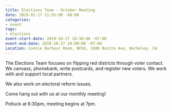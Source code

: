 ```yaml
---
title: Elections Team - October Meeting
date: 2019-01-17 11:55:00 -08:00
categories:
- event
tags:
- elections
event-start-date: 2019-10-27 18:30:00 -07:00
event-end-date: 2019-10-27 20:00:00 -07:00
Location: Connie Barbour Room, BFUU, 1606 Bonita Ave, Berkeley, CA
---
```


The Elections Team focuses on flipping red districts through voter contact. We canvass, phonebank, write postcards, and register new voters. We work with and support local partners.

We also work on electoral reform issues.

Come hang out with us at our monthly meeting!

Potluck at 6:30pm, meeting begins at 7pm.